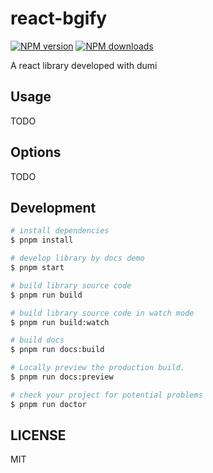 # react-bgify

[![NPM version](https://img.shields.io/npm/v/react-bgify.svg?style=flat)](https://npmjs.org/package/react-bgify)
[![NPM downloads](http://img.shields.io/npm/dm/react-bgify.svg?style=flat)](https://npmjs.org/package/react-bgify)

A react library developed with dumi

## Usage

TODO

## Options

TODO

## Development

```bash
# install dependencies
$ pnpm install

# develop library by docs demo
$ pnpm start

# build library source code
$ pnpm run build

# build library source code in watch mode
$ pnpm run build:watch

# build docs
$ pnpm run docs:build

# Locally preview the production build.
$ pnpm run docs:preview

# check your project for potential problems
$ pnpm run doctor
```

## LICENSE

MIT
